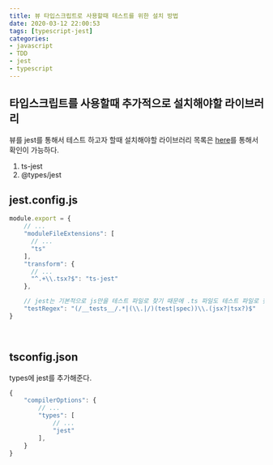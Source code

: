 ```yaml
---
title: 뷰 타입스크립트로 사용할때 테스트를 위한 설치 방법 
date: 2020-03-12 22:00:53
tags: [typescript-jest]
categories:
- javascript
- TDD
- jest
- typescript
---
```


## 타입스크립트를 사용할때 추가적으로 설치해야할 라이브러리
뷰를 jest를 통해서 테스트 하고자 할때 설치해야할 라이브러리 목록은 [here](https://suld2495.github.io/2020/03/06/vue-jest-error)를 통해서 확인이 가능하다.

1. ts-jest
2. @types/jest

## jest.config.js

```js
module.export = {
    // ...
    "moduleFileExtensions": [
      // ...
      "ts"
    ],
    "transform": {
      // ...
      "^.+\\.tsx?$": "ts-jest"
    },

    // jest는 기본적으로 js만을 테스트 파일로 찾기 때문에 .ts 파일도 테스트 파일로 찾을수 있도록 설정 해준다.
    "testRegex": "(/__tests__/.*|(\\.|/)(test|spec))\\.(jsx?|tsx?)$"
}
```

<br>

## tsconfig.json
types에 jest를 추가해준다.

```js
{
    "compilerOptions": {
        // ...
        "types": [
            // ...
            "jest"
        ],
    }
}
```